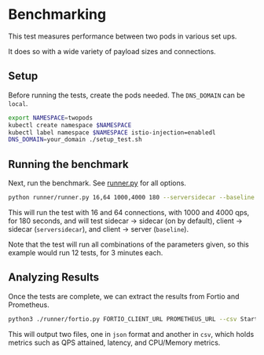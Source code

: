 # Benchmarking

This test measures performance between two pods in various set ups.

It does so with a wide variety of payload sizes and connections.

## Setup

Before running the tests, create the pods needed. The `DNS_DOMAIN` can be `local`.

```bash
export NAMESPACE=twopods
kubectl create namespace $NAMESPACE
kubectl label namespace $NAMESPACE istio-injection=enabledl
DNS_DOMAIN=your_domain ./setup_test.sh
```

## Running the benchmark

Next, run the benchmark. See [runner.py](./runner/runner.py) for all options.

```bash
python runner/runner.py 16,64 1000,4000 180 --serversidecar --baseline
```

This will run the test with 16 and 64 connections, with 1000 and 4000 qps, for 180 seconds, and will test sidecar -> sidecar (on by default), client -> sidecar (`serversidecar`), and client -> server (`baseline`).

Note that the test will run all combinations of the parameters given, so this example would run 12 tests, for 3 minutes each.

## Analyzing Results

Once the tests are complete, we can extract the results from Fortio and Prometheus.

```bash
python3 ./runner/fortio.py FORTIO_CLIENT_URL PROMETHEUS_URL --csv StartTime,ActualDuration,Labels,NumThreads,ActualQPS,p50,p99,cpu_mili_avg_telemetry_mixer,cpu_mili_max_telemetry_mixer,mem_MB_max_telemetry_mixer,cpu_mili_avg_fortioserver_deployment_proxy,cpu_mili_max_fortioserver_deployment_proxy,mem_MB_max_fortioserver_deployment_proxy,cpu_mili_avg_ingressgateway_proxy,cpu_mili_max_ingressgateway_proxy,mem_MB_max_ingressgateway_proxy
```

This will output two files, one in `json` format and another in `csv`, which holds metrics such as QPS attained, latency, and CPU/Memory metrics.
